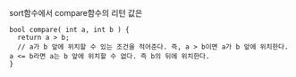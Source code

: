 sort함수에서 compare함수의 리턴 값은 

```
bool compare( int a, int b ) {
  return a > b; 
  // a가 b 앞에 위치할 수 있는 조건을 적어준다. 즉, a > b이면 a가 b 앞에 위치한다. a <= b라면 a는 b 앞에 위치할 수 없다. 즉 b의 뒤에 위치한다. 
}
```
